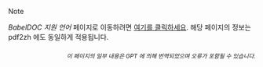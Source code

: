 > [!NOTE]
> *BabelDOC 지원 언어* 페이지로 이동하려면 [여기를 클릭하세요](https://funstory-ai.github.io/BabelDOC/supported_languages/). 해당 페이지의 정보는 pdf2zh 에도 동일하게 적용됩니다.

<div align="right"> 
<h6><small>이 페이지의 일부 내용은 GPT 에 의해 번역되었으며 오류가 포함될 수 있습니다.</small></h6>